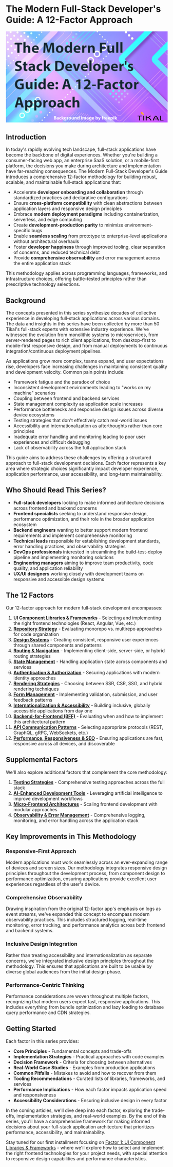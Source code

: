 # The Modern Full-Stack Developer's Guide: A 12-Factor Approach
![cover](https://github.com/tikalk/full-Stack-12-factors/blob/main/images/intro.png?raw=true)

## Introduction
In today's rapidly evolving tech landscape, full-stack applications have become the backbone of digital experiences. Whether you're building a consumer-facing web app, an enterprise SaaS solution, or a mobile-first platform, the decisions you make during architecture and implementation have far-reaching consequences. The Modern Full-Stack Developer's Guide introduces a comprehensive 12-factor methodology for building robust, scalable, and maintainable full-stack applications that:

- Accelerate **developer onboarding and collaboration** through standardized practices and declarative configurations
- Ensure **cross-platform compatibility** with clean abstractions between application layers and responsive design principles
- Embrace **modern deployment paradigms** including containerization, serverless, and edge computing
- Create **development-production parity** to minimize environment-specific bugs
- Enable **seamless scaling** from prototype to enterprise-level applications without architectural overhauls
- Foster **developer happiness** through improved tooling, clear separation of concerns, and reduced technical debt
- Provide **comprehensive observability** and error management across the entire application stack

This methodology applies across programming languages, frameworks, and infrastructure choices, offering battle-tested principles rather than prescriptive technology selections.

## Background
The concepts presented in this series synthesize decades of collective experience in developing full-stack applications across various domains. The data and insights in this series have been collected by more than 50 Tikal's full-stack experts with extensive industry experience. We've witnessed the evolution from monolithic systems to microservices, from server-rendered pages to rich client applications, from desktop-first to mobile-first responsive design, and from manual deployments to continuous integration/continuous deployment pipelines.

As applications grow more complex, teams expand, and user expectations rise, developers face increasing challenges in maintaining consistent quality and development velocity. Common pain points include:
- Framework fatigue and the paradox of choice
- Inconsistent development environments leading to "works on my machine" scenarios
- Coupling between frontend and backend services
- State management complexity as application scale increases
- Performance bottlenecks and responsive design issues across diverse device ecosystems
- Testing strategies that don't effectively catch real-world issues
- Accessibility and internationalization as afterthoughts rather than core principles
- Inadequate error handling and monitoring leading to poor user experiences and difficult debugging
- Lack of observability across the full application stack

This guide aims to address these challenges by offering a structured approach to full-stack development decisions. Each factor represents a key area where strategic choices significantly impact developer experience, application performance, user accessibility, and long-term maintainability.

## Who Should Read This Series?
- **Full-stack developers** looking to make informed architecture decisions across frontend and backend concerns
- **Frontend specialists** seeking to understand responsive design, performance optimization, and their role in the broader application ecosystem
- **Backend engineers** wanting to better support modern frontend requirements and implement comprehensive monitoring
- **Technical leads** responsible for establishing development standards, error handling practices, and observability strategies
- **DevOps professionals** interested in streamlining the build-test-deploy pipeline and implementing monitoring solutions
- **Engineering managers** aiming to improve team productivity, code quality, and application reliability
- **UX/UI designers** working closely with development teams on responsive and accessible design systems

## The 12 Factors
Our 12-factor approach for modern full-stack development encompasses:

1. **[UI Component Libraries & Frameworks](https://github.com/tikalk/full-Stack-12-factors/blob/main/articles/01-Factor-1.md)** - Selecting and implementing the right frontend technologies (React, Angular, Vue, etc.)
2. **[Repository Strategy](https://github.com/tikalk/full-Stack-12-factors/blob/main/articles/02-Factor-2.md)** - Evaluating monorepo vs. multirepo approaches for code organization
3. **[Design Systems](https://github.com/tikalk/full-Stack-12-factors/blob/main/articles/03-Factor-3.md)** - Creating consistent, responsive user experiences through shared components and patterns
4. **[Routing & Navigation](https://github.com/tikalk/full-Stack-12-factors/blob/main/articles/04-Factor-4.md)** - Implementing client-side, server-side, or hybrid routing strategies
5. **[State Management](https://github.com/tikalk/full-Stack-12-factors/blob/main/articles/05-Factor-5.md)** - Handling application state across components and services
6. **[Authentication & Authorization](https://github.com/tikalk/full-Stack-12-factors/blob/main/articles/06-Factor-6.md)** - Securing applications with modern identity approaches
7. **[Rendering Strategies](https://github.com/tikalk/full-Stack-12-factors/blob/main/articles/07-Factor-7.md)** - Choosing between SSR, CSR, SSG, and hybrid rendering techniques
8. **[Form Management](https://github.com/tikalk/full-Stack-12-factors/blob/main/articles/08-Factor-8.md)** - Implementing validation, submission, and user feedback patterns
9. **[Internationalization & Accessibility](https://github.com/tikalk/full-Stack-12-factors/blob/main/articles/09-Factor-9.md)** - Building inclusive, globally accessible applications from day one
10. **[Backend-for-Frontend (BFF)](https://github.com/tikalk/full-Stack-12-factors/blob/main/articles/10-Factor-10.md)** - Evaluating when and how to implement this architectural pattern
11. **[API Communication Patterns](https://github.com/tikalk/full-Stack-12-factors/blob/main/articles/11-Factor-11.md)** - Selecting appropriate protocols (REST, GraphQL, gRPC, WebSockets, etc.)
12. **[Performance, Responsiveness & SEO](https://github.com/tikalk/full-Stack-12-factors/blob/main/articles/12-Factor-12.md)** - Ensuring applications are fast, responsive across all devices, and discoverable

## Supplemental Factors
We'll also explore additional factors that complement the core methodology:

1. **[Testing Strategies](https://github.com/tikalk/full-Stack-12-factors/blob/main/articles/13-Supplemental-factor-1.md)** - Comprehensive testing approaches across the full stack
2. **[AI-Enhanced Development Tools](https://github.com/tikalk/full-Stack-12-factors/blob/main/articles/14-Supplemental-factor-2.md)** - Leveraging artificial intelligence to improve development workflows
3. **[Micro-Frontend Architectures](https://github.com/tikalk/full-Stack-12-factors/blob/main/articles/15-Supplemental-factor-3.md)** - Scaling frontend development with modular approaches
4. **[Observability & Error Management](https://github.com/tikalk/full-Stack-12-factors/blob/main/articles/16-Supplemental-factor-4.md)** - Comprehensive logging, monitoring, and error handling across the application stack

## Key Improvements in This Methodology

### Responsive-First Approach
Modern applications must work seamlessly across an ever-expanding range of devices and screen sizes. Our methodology integrates responsive design principles throughout the development process, from component design to performance optimization, ensuring applications provide excellent user experiences regardless of the user's device.

### Comprehensive Observability
Drawing inspiration from the original 12-factor app's emphasis on logs as event streams, we've expanded this concept to encompass modern observability practices. This includes structured logging, real-time monitoring, error tracking, and performance analytics across both frontend and backend systems.

### Inclusive Design Integration
Rather than treating accessibility and internationalization as separate concerns, we've integrated inclusive design principles throughout the methodology. This ensures that applications are built to be usable by diverse global audiences from the initial design phase.

### Performance-Centric Thinking
Performance considerations are woven throughout multiple factors, recognizing that modern users expect fast, responsive applications. This includes everything from bundle optimization and lazy loading to database query performance and CDN strategies.

## Getting Started

Each factor in this series provides:
- **Core Principles** - Fundamental concepts and trade-offs
- **Implementation Strategies** - Practical approaches with code examples
- **Decision Framework** - Criteria for choosing between alternatives
- **Real-World Case Studies** - Examples from production applications
- **Common Pitfalls** - Mistakes to avoid and how to recover from them
- **Tooling Recommendations** - Curated lists of libraries, frameworks, and services
- **Performance Implications** - How each factor impacts application speed and responsiveness
- **Accessibility Considerations** - Ensuring inclusive design in every factor

In the coming articles, we'll dive deep into each factor, exploring the trade-offs, implementation strategies, and real-world examples. By the end of this series, you'll have a comprehensive framework for making informed decisions about your full-stack application architecture that prioritizes performance, accessibility, and maintainability.

Stay tuned for our first installment focusing on [Factor 1: UI Component Libraries & Frameworks](https://github.com/tikalk/full-Stack-12-factors/blob/main/articles/01-Factor-1.md) - where we'll explore how to select and implement the right frontend technologies for your project needs, with special attention to responsive design capabilities and performance characteristics.